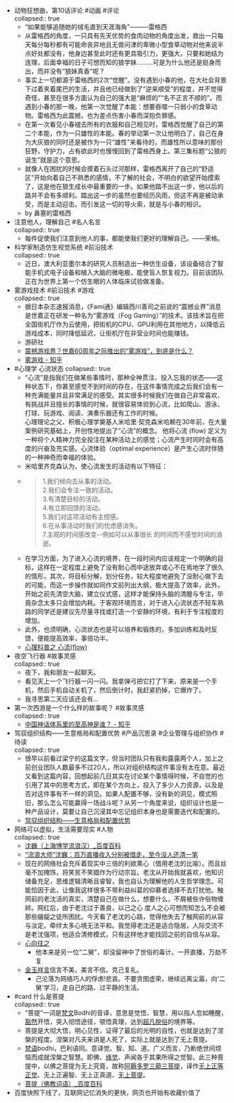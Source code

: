 - 动物狂想曲，第10话评论 #动画 #评论  
  collapsed:: true
	- “如果能够追随她的绒毛直到天涯海角”———雷格西
	- 从雷格西的角度，一只具有先天优势的食肉动物的角度出发，救出一只每天每分每秒都有可能命丧异地且无兽问津的卑微小型食草动物对他来说半点好处都没有，他身边甚至此时还有更具吸引力，更强大，只要和她结为连理，后面幸福的日子可想而知的狼学妹………可是为什么他还是挺身而出，而并没有“狼妹真香”呢？
	- 事实上一切都源于雷格西的2次“觉醒”。没有遇到小春的他，在大社会背景下过着夹着尾巴的生活，并且他已经做到了“逆来顺受”的程度，并不觉得奇怪，甚至在很多方面认为自己的强大是“麻烦的”“名不正言不顺的”。而遇到小春的那一晚，他第一次觉醒了本能：想要吞噬一只弱小的食草动物。雷格西为此震撼，也为差点伤害小春而深抱负罪感。
	- 在第一次看见小春褪去所有的衣服和自己相见时，雷格西觉醒了自己的第二个本能，作为一只雄性的本能。春的举动第一次让他明白了，自己在身为大灰狼的同时还是被作为一只“雄性”来看待的，而雄性所以意味的那份狂野，守护力，占有欲此时也慢慢回到了雷格西身上。第三集标题“公狼的诞生”就是这个意思。
	- 就像人在困扰的时候会摸着石头过河那样，雷格西离开了自己的“舒适区”开始向着自己不熟悉的感情，不了解的社会，不明白的欲望开始摸索了，这是他在狼生成长中最重要的一步。如果他踏不出这一步，他以后的路并不会有多顺利。踏出这一步的虽然也要经历风雨，但这不再是被动承受，而是主动迎击。而引发这一切的导火索，就是与小春的相识。
	- by 鼻塞的雷格西
- 注意他人，理解自己 #名人名言  
  collapsed:: true
	- 每件促使我们注意到他人的事，都能使我们更好的理解自己。——荣格。
- 科学家制造仿生视觉系统 #前沿技术  
  collapsed:: true
	- 近日，澳大利亚墨尔本的研究人员制造出一种仿生设备，该设备结合了智能手机式电子设备和植入大脑的微电极，能使盲人恢复视力。目前该团队正在为世界上第一个仿生眼的人体临床试验做准备。
- 雾游戏技术 #前沿技术 #游戏  
  collapsed:: true
	- 据日本杂志速报消息，《Fami通》编辑西川善司之前说的“震撼业界”消息是世嘉正在研发一种名为“雾游戏（Fog Gaming）”的技术。该技术旨在把全国街机厅作为云使用，把街机的CPU、GPU利用在其他地方，以降低云游戏成本，同时降低延迟，让街机厅在非营业时间也能赚钱。
	- 游研社
	- [震撼游戏界？世嘉60周年之际推出的“雾游戏”，到底是什么？](https://baijiahao.baidu.com/s?id=1668558748007749796&wfr=spider&for=pc)
	- [雾游戏 - 知乎](https://zhuanlan.zhihu.com/p/151848997)
- #心理学 心流状态
  collapsed:: true
	- “心流”是指我们在做某些事情时，那种全神贯注、投入忘我的状态——这种状态下，你甚至感觉不到时间的存在，在这件事情完成之后我们会有一种充满能量并且非常满足的感受。其实很多时候我们在做自己非常喜欢、有挑战并且擅长的事情的时候，就很容易体验到心流，比如爬山、游泳、打球、玩游戏、阅读、演奏乐器还有工作的时候。  
	  心理理论之父、积极心理学奠基人米哈里·契克森米哈赖在30年前，在大量案例研究基础上，开创性地提出了“心流”的概念。 他将心流 (flow) 定义为一种将个人精神力完全投注在某种活动上的感觉；心流产生时同时会有高度的兴奋及充实感。心流体验（optimal experience）是产生心流时伴随的一种神奇而幸福的体验。
	- 米哈里齐克森认为，使心流发生的活动有以下特征：
	- > 1.我们倾向去从事的活动。  
	  2.我们会专注一致的活动。  
	  3.有清楚目标的活动。  
	  4.有立即回馈的活动。  
	  5.我们对这项活动有主控感。  
	  6.在从事活动时我们的忧虑感消失。  
	  7.主观的时间感改变--例如可以从事很长 的时间而不感觉时间的消逝。
	- 在学习方面，为了进入心流的境界，在一段时间内应该规定一个明确的目标，这样在一定程度上避免了没有耐心而中途放弃或心不在焉地学了很久的情形，其次，将目标分解，划分任务，较大程度地避免了没耐心做下去的可能，而这一步操作就如同作文前列出大纲，极大提高了效率，此外，开始之前先清空大脑，建立仪式感，这样才能保持头脑的清醒与专注，毕竟杂念太多只会增加内耗。于客观环境而言，对于进入心流状态不轻车熟路的同学还是建议先尽量寻找或打造一个安静的环境，有利于专注程度的增加。
	- 此外，也须明确，心流状态也是可以培养和锻炼的，多加训练和及时反馈，便能提高效率，事倍功半。
	- [心理科普之 心流(flow)](https://chemistry.suda.edu.cn/54/87/c16727a414855/page.htm)
- 夜空飞行器 #故事灵感  
  collapsed:: true
	- 夜下，我和朋友一起聊天。
	- 看见天上一个飞行器一闪一闪。我拿弹弓把它打了下来，原来是一个手机，然后手机自动关机了，然后倒计时，我赶紧扔掉，它爆炸了。
	- 我寻思第二天应该还会有…
- 第一次西游是一个什么样的故事呢？ #故事灵感  
  collapsed:: true
	- [中国神话体系里的至高神是谁？ - 知乎](https://www.zhihu.com/question/51263538/answer/1504261990)
- 驾驭组织结构——生意格局和配置优势 #产品沉思录 #企业管理与组织协作 #待读  
  collapsed:: true
	- 很早以前看过梁宁的这篇文字，但当时团队只有我和露露两个人，加上之前创业团队人数最多不过20人，所以对组织结构这件事没有太在意。最近又看到这篇内容，回想起前几日其实在讨论某个事情得时候，不自觉的也引用了其中的思考方式，即在某个方向上，投入了多少人力资源，以及是否对这件事有不一样的洞见。如果人配置不够，没有新的洞见，模式照旧，那么怎么可能赢得一场战斗呢？从另一个角度来说，组织设计也是一种产品设计，莫要让自己沉浸其中忘记组织本身也是需要迭代和配置的。
	- [驾驭组织结构——生意格局和配置优势](https://mp.weixin.qq.com/s/A9oloCHey9ScwBfobCl6Zg)
- 网络可以虚拟，生活需要现实 #人物  
  collapsed:: true
	- [沈巍（上海博学流浪汉）_百度百科](https://baike.baidu.com/item/%E6%B2%88%E5%B7%8D/23365265)
	- [“流浪大师”沈巍：百万直播收入分别被借走，至今没人还清一笔](https://www.guancha.cn/politics/2022_08_01_651848.shtml)
	- 现在的网络社会充斥着现实中三倍的利欲熏心（借用老沈的比喻）。而且丝毫不加掩饰，将笑贫不笑娼作为行动宗旨。老沈从开始我就喜欢，他知识储备充足，思维逻辑清晰且睿智，我也自认为理解他的人生哲学理念。可能恰因于此，让像我这样很多不带利益纠葛的仰慕者选择不去打扰他。触网前的老沈活的真实，清楚自己在做什么，想要什么，不屑被些许俗物缠絆。网红后，由于老沈过于善良，以己之心 度人之心可想而知怎么不会被那些龌龊之徒所困扰。今天看了老沈的心路，觉得他失去了触网前的从容与淡定。牵绊太多心境无法平和。我觉得老沈还是适合隐居，人际交流不是老沈强项，他适合清修模式，只有这样他才能找回之前的自信与从容。
	- [心向往之](https://user.guancha.cn/user/personal-homepage?uid=1074057)
		- 他本来是另一位“二舅”，却没留神中了世俗的毒计。一开直播，万劫不复
	- [金玉祥言](https://user.guancha.cn/user/personal-homepage?uid=15219)信言不美，美言不信。克己复礼。
		- 己沦落为网络巧人的俘虏!悲哀。不要贪图虚荣，继续远离尘嚣，向'二舅'学习，走自己的路、过平静的生活。
- #card 什么是菩提  
  collapsed:: true
	- “菩提”一词是[梵文](https://baike.baidu.com/item/%E6%A2%B5%E6%96%87)Bodhi的音译，意思是觉悟、智慧，用以指人忽如睡醒，[豁然](https://baike.baidu.com/item/%E8%B1%81%E7%84%B6)开悟，突入彻悟途径，顿悟真理，达到[超凡脱俗](https://baike.baidu.com/item/%E8%B6%85%E5%87%A1%E8%84%B1%E4%BF%97/7465518)的境界等。
	- 菩提是大彻大悟，明心见性，证得了最后的光明的自性，也就是达到了涅槃的程度。涅槃对凡夫来讲是人死了，实际上就是达到了无上菩提。
	- [梵语](https://baike.baidu.com/item/%E6%A2%B5%E8%AF%AD/1332676)bodhi，巴利语同。意译觉、智、知、道。广义而言，乃断绝世间烦恼而成就涅槃之智慧。即佛、[缘觉](https://baike.baidu.com/item/%E7%BC%98%E8%A7%89/9952426)、声闻各于其果所得之觉智。此三种菩提中，以佛之菩提为无上究竟，故称[阿耨多罗三藐三菩提](https://baike.baidu.com/item/%E9%98%BF%E8%80%A8%E5%A4%9A%E7%BD%97%E4%B8%89%E8%97%90%E4%B8%89%E8%8F%A9%E6%8F%90/4868233)，译作[无上正等正觉](https://baike.baidu.com/item/%E6%97%A0%E4%B8%8A%E6%AD%A3%E7%AD%89%E6%AD%A3%E8%A7%89/1652286)、无上正遍智、无上正真道、[无上菩提](https://baike.baidu.com/item/%E6%97%A0%E4%B8%8A%E8%8F%A9%E6%8F%90/1114266)。
	- [菩提（佛教词语）_百度百科](https://baike.baidu.com/item/%E8%8F%A9%E6%8F%90/934?fr=aladdin)
- 百度快照下线了，互联网记忆消失的更快，网页也开始有收藏价值了